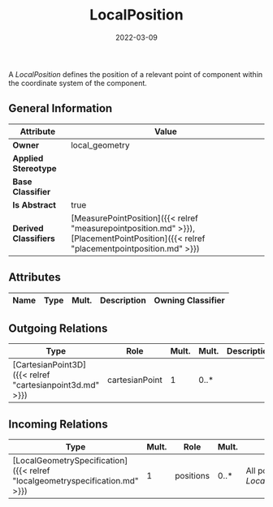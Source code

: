 ﻿---
title: LocalPosition
toc: false
type: specs
date: "2022-03-09"
draft: false
specification: VEC
version: 2.0.0
documentType: "Recommendation"
elementType: Class
classes:
  - LocalPosition
menu_name: vec-2.0.0
---
<p> A<i> LocalPosition </i>defines the position of a relevant point of component within the coordinate system of the component.      </p>

## General Information

| Attribute               | Value |
|-------------------------|-------|
| **Owner**               | local_geometry |
| **Applied Stereotype**  |   |
| **Base Classifier**     |   |
| **Is Abstract**         | true |
| **Derived Classifiers** | [MeasurePointPosition]({{< relref "measurepointposition.md" >}}), [PlacementPointPosition]({{< relref "placementpointposition.md" >}}) |

## Attributes
|  Name  |  Type  |  Mult.  |  Description  |  Owning Classifier  |
|--------|--------|---------|---------------|--------------|

## Outgoing Relations
|    Type  |   Role   |   Mult.   |   Mult.   |   Description   |
|----------|----------|-----------|-----------|-----------------|
| [CartesianPoint3D]({{< relref "cartesianpoint3d.md" >}}) | cartesianPoint | 1 | 0..* |  |
##  Incoming Relations
|    Type  |   Mult.  |   Role    |   Mult.   |   Description  |
|----------|----------|-----------|-----------|----------------|
| [LocalGeometrySpecification]({{< relref "localgeometryspecification.md" >}}) | 1 | positions | 0..* | <p> All position defined by this <i>LocalGeometrySpecification.</i>      </p> |
